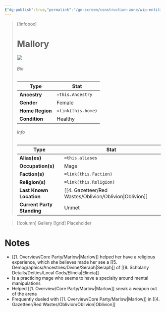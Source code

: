 ```yaml
---
{"dg-publish":true,"permalink":"/gm-screen/construction-zone/wip-entities/npc-compendium/prologue/mallory/","noteIcon":""}
---
```



> [!infobox]
> # Mallory
>![](https://i.imgur.com/hQBPEUJ.png)
> ###### Bio
> Type |  Stat |
> ---|---|
> **Ancestry** | `=this.Ancestry` |
> **Gender** | Female |
> **Home Region** | `=link(this.home)` |
> **Condition** | Healthy |
> ###### Info
> Type |  Stat |
> ---|---|
> **Alias(es)** | `=this.aliases` |
> **Occupation(s)** | Mage |
> **Faction(s)** | `=link(this.Faction)` |
> **Religion(s)** | `=link(this.Religion)` |
> **Last Known Location** | [[4. Gazetteer/Red Wastes/Oblivion/Oblivion\|Oblivion]] |
> **Current Party Standing** | Unmet |

> [!column] Gallery 
> [!grid] 
> Placeholder

# Notes

- [[1. Overview/Core Party/Marlow\|Marlow]] helped her have a religious experience, which she believes made her see a [[5. Demographics/Ancestries/Divine/Seraph\|Seraph]] of [[8. Scholarly Details/Deities/Local Gods/Elincia\|Elincia]] 
- Is a practicing mage who seems to have a specialty around mental manipulations 
- Helped [[1. Overview/Core Party/Marlow\|Marlow]] sneak a weapon out of the arena 
- Frequently dueled with [[1. Overview/Core Party/Marlow\|Marlow]] in [[4. Gazetteer/Red Wastes/Oblivion/Oblivion\|Oblivion]] 

